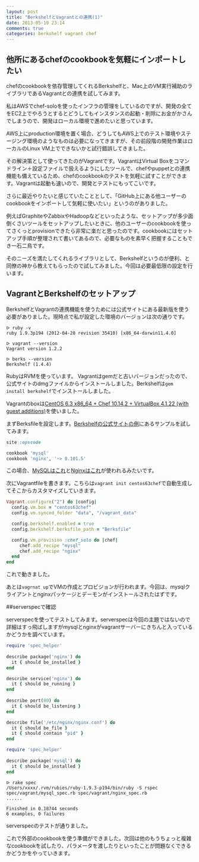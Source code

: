 ```yaml
---
layout: post
title: "BerkshelfとVagrantとの連携(1)"
date: 2013-05-19 23:14
comments: true
categories: berkshelf vagrant chef
---
```


## 他所にあるchefのcookbookを気軽にインポートしたい
chefのcookbookを依存管理してくれるBerkshelfと、Mac上のVM実行補助のライブラリであるVagrantとの連携を試してみます。

私はAWSでchef-soloを使ったインフラの管理をしているのですが、開発の全てをEC2上でやろうとするとどうしてもインスタンスの起動・削除にお金がかさんでしまうので、開発はローカル環境で進めたいと思っています。

AWS上にproduction環境を置く場合、どうしてもAWS上でのテスト環境やステージング環境のようなものは必要になってきますが、その前段階の開発作業はローカルのLinux VM上でできないかと試行錯誤してきました。

その解決策として使ってきたのがVagrantです。VagrantはVirtual Boxをコマンドライン＋設定ファイルで扱えるようにしたツールで、chefやpuppetとの連携機能も備えているため、chefのcookbookのテストを気軽に試すことができます。Vagrantは起動も速いので、開発とテストにもってこいです。

さらに最近やりたいと感じていたこととして、「GitHub上にある他ユーザーのcookbookをインポートして気軽に使いたい」というのがありました。

例えばGraphiteやZabbixやHadoopなどといったような、セットアップが多少面倒くさいツールをセットアップしたいときに、他のユーザーのcookbookを使ってさくっとprovisionできたら非常に楽だと思ったのです。cookbookにはセットアップ手順が整理されて書いてあるので、必要なものを素早く把握することもでき一石二鳥です。

そのニーズを満たしてくれるライブラリとして、Berkshelfというのが便利、と同僚の神から教えてもらったので試してみました。今回は必要最低限の設定を行います。

## VagrantとBerkshelfのセットアップ

BerkshelfとVagrantの連携機能を使うためには公式サイトにある最新版を使う必要がありました。現時点で私が設定した環境のバージョンは次の通りです。

```
ᐅ ruby -v
ruby 1.9.3p194 (2012-04-20 revision 35410) [x86_64-darwin11.4.0]

ᐅ vagrant --version
Vagrant version 1.2.2

ᐅ berks --version
Berkshelf (1.4.4)
```

RubyはRVMを使っています。
Vagrantはgemだと古いバージョンだったので、公式サイトのdmgファイルからインストールしました。Berkshelfは`gem install berkshelf`でインストールしました。

Vagrantのboxは[CentOS 6.3 x86_64 + Chef 10.14.2 + VirtualBox 4.1.22 (with guest additions)](http://www.vagrantbox.es)を使いました。

まずBerksfileを設定します。[Berkshelfの公式サイトの例](http://berkshelf.com)にあるサンプルを試してみます。

``` ruby 
site :opscode

cookbook 'mysql'
cookbook 'nginx', '~> 0.101.5'
```

この場合、[MySQLはこれ](https://github.com/opscode-cookbooks/mysql)と[Nginxはこれ](https://github.com/opscode-cookbooks/nginx)が使われるみたいです。

次にVagrantfileを書きます。こちらは`vagrant init centos63chef`で自動生成してそこからカスタマイズしていきます。

``` ruby
Vagrant.configure("2") do |config|
  config.vm.box = "centos63chef"  
  config.vm.synced_folder "data", "/vagrant_data"

  config.berkshelf.enabled = true 
  config.berkshelf.berksfile_path = "Berksfile"

  config.vm.provision :chef_solo do |chef|
     chef.add_recipe "mysql"
     chef.add_recipe "nginx"
  end
end
```

これで動きました。

あとは`vagrnat up`でVMの作成とプロビジョンが行われます。今回は、mysqlクライアントとnginxパッケージとデーモンがインストールされたはずです。

##serverspecで確認

serverspecを使ってテストしてみます。serverspecは今回の主題ではないので詳細はすっ飛ばしますがmysqlとnginxがvagrantサーバーにきちんと入っているかどうかを調べています。

``` ruby spec/vagrant/nginx_spec.rb
require 'spec_helper'          
                               
describe package('nginx') do   
  it { should be_installed }
end

describe service('nginx') do   
  it { should be_running }     
end
  
describe port(80) do
  it { should be_listening }
end

describe file('/etc/nginx/nginx.conf') do
  it { should be_file }
  it { should contain "pid" }
end

```

``` ruby spec/vagrant/mysql_spec.rb
require 'spec_helper'          
                               
describe package('mysql') do   
  it { should be_installed }
end
```

```
ᐅ rake spec
/Users/xxxx/.rvm/rubies/ruby-1.9.3-p194/bin/ruby -S rspec spec/vagrant/mysql_spec.rb spec/vagrant/nginx_spec.rb
......

Finished in 0.18744 seconds
6 examples, 0 failures
```

serverspecのテストが通りました。

これで外部のcookbookを使う準備ができました。次回は他のもうちょっと複雑なcookbookを試したり、パラメータを渡したりといったことが問題なくできるかどうかをやっていきます。　


